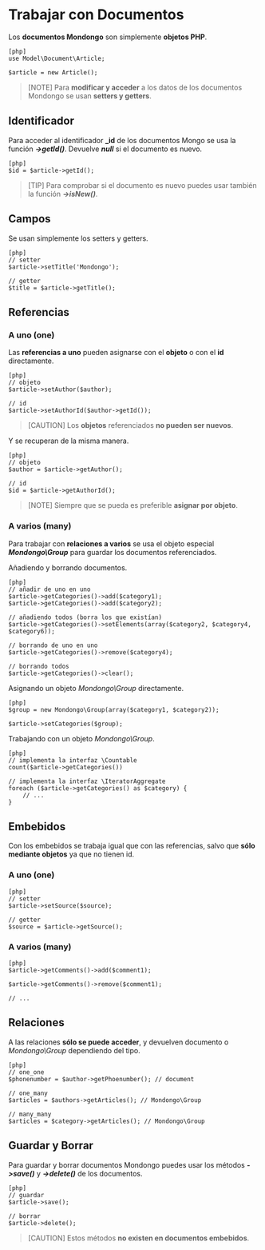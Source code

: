 Trabajar con Documentos
=======================

Los **documentos Mondongo** son simplemente **objetos PHP**.

    [php]
    use Model\Document\Article;

    $article = new Article();

>[NOTE]
>Para **modificar y acceder** a los datos de los documentos Mondongo se usan
>**setters y getters**.

Identificador
-------------

Para acceder al identificador **_id** de los documentos Mongo se usa
la función **_->getId()_**. Devuelve **_null_** si el documento es nuevo.

    [php]
    $id = $article->getId();

>[TIP]
>Para comprobar si el documento es nuevo puedes usar también la función
>**_->isNew()_**.

Campos
------

Se usan simplemente los setters y getters.

    [php]
    // setter
    $article->setTitle('Mondongo');

    // getter
    $title = $article->getTitle();

Referencias
-----------

### A uno (one)

Las **referencias a uno** pueden asignarse con el **objeto** o con el **id**
directamente.

    [php]
    // objeto
    $article->setAuthor($author);

    // id
    $article->setAuthorId($author->getId());

>[CAUTION]
>Los **objetos** referenciados **no pueden ser nuevos**.

Y se recuperan de la misma manera.

    [php]
    // objeto
    $author = $article->getAuthor();

    // id
    $id = $article->getAuthorId();

>[NOTE]
>Siempre que se pueda es preferible **asignar por objeto**.

### A varios (many)

Para trabajar con **relaciones a varios** se usa el objeto especial
**_Mondongo\Group_** para guardar los documentos referenciados.

Añadiendo y borrando documentos.

    [php]
    // añadir de uno en uno
    $article->getCategories()->add($category1);
    $article->getCategories()->add($category2);

    // añadiendo todos (borra los que existían)
    $article->getCategories()->setElements(array($category2, $category4, $category6));

    // borrando de uno en uno
    $article->getCategories()->remove($category4);

    // borrando todos
    $article->getCategories()->clear();

Asignando un objeto _Mondongo\Group_ directamente.

    [php]
    $group = new Mondongo\Group(array($category1, $category2));

    $article->setCategories($group);

Trabajando con un objeto _Mondongo\Group_.

    [php]
    // implementa la interfaz \Countable
    count($article->getCategories())

    // implementa la interfaz \IteratorAggregate
    foreach ($article->getCategories() as $category) {
        // ...
    }

Embebidos
---------

Con los embebidos se trabaja igual que con las referencias, salvo que
**sólo mediante objetos** ya que no tienen id.

### A uno (one)

    [php]
    // setter
    $article->setSource($source);

    // getter
    $source = $article->getSource();

### A varios (many)

    [php]
    $article->getComments()->add($comment1);

    $article->getComments()->remove($comment1);

    // ...

Relaciones
----------

A las relaciones **sólo se puede acceder**, y devuelven documento o
_Mondongo\Group_ dependiendo del tipo.

    [php]
    // one_one
    $phonenumber = $author->getPhoenumber(); // document

    // one_many
    $articles = $authors->getArticles(); // Mondongo\Group

    // many_many
    $articles = $category->getArticles(); // Mondongo\Group

Guardar y Borrar
----------------

Para guardar y borrar documentos Mondongo puedes usar los métodos
**_->save()_** y **_->delete()_** de los documentos.

    [php]
    // guardar
    $article->save();

    // borrar
    $article->delete();

>[CAUTION]
>Estos métodos **no existen en documentos embebidos**.
